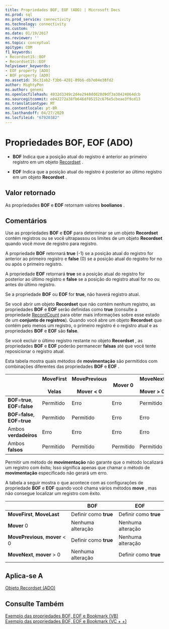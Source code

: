 ```yaml
---
title: Propriedades BOF, EOF (ADO) | Microsoft Docs
ms.prod: sql
ms.prod_service: connectivity
ms.technology: connectivity
ms.custom: ''
ms.date: 01/19/2017
ms.reviewer: ''
ms.topic: conceptual
apitype: COM
f1_keywords:
- Recordset15::BOF
- Recordset15::EOF
helpviewer_keywords:
- EOF property [ADO]
- BOF property [ADO]
ms.assetid: 36c31ab2-f3b6-4281-89b6-db7e04e38fd2
author: MightyPen
ms.author: genemi
ms.openlocfilehash: 4932d3349c2d4e2948ddd28d9df3a30424064dcb
ms.sourcegitcommit: e042272a38fb646df05152c676e5cbeae3f9cd13
ms.translationtype: MT
ms.contentlocale: pt-BR
ms.lasthandoff: 04/27/2020
ms.locfileid: "67920382"
---
```

# <a name="bof-eof-properties-ado"></a>Propriedades BOF, EOF (ADO)
-   **BOF** Indica que a posição atual do registro é anterior ao primeiro registro em um objeto [Recordset](../../../ado/reference/ado-api/recordset-object-ado.md) .  
  
-   **EOF** Indica que a posição atual do registro é posterior ao último registro em um objeto **Recordset** .  
  
## <a name="return-value"></a>Valor retornado  
 As propriedades **BOF** e **EOF** retornam valores **boolianos** .  
  
## <a name="remarks"></a>Comentários  
 Use as propriedades **BOF** e **EOF** para determinar se um objeto **Recordset** contém registros ou se você ultrapassou os limites de um objeto **Recordset** quando você move de registro para registro.  
  
 A propriedade **BOF** retornará **true** (-1) se a posição atual do registro for anterior ao primeiro registro e **false** (0) se a posição atual do registro for no ou após o primeiro registro.  
  
 A propriedade **EOF** retornará **true** se a posição atual do registro for posterior ao último registro e **false** se a posição do registro atual for no ou antes do último registro.  
  
 Se a propriedade **BOF** ou **EOF** for **true**, não haverá registro atual.  
  
 Se você abrir um objeto **Recordset** que não contém nenhum registro, as propriedades **BOF** e **EOF** serão definidas como **true** (consulte a propriedade [RecordCount](../../../ado/reference/ado-api/recordcount-property-ado.md) para obter mais informações sobre esse estado de um **conjunto de registros**). Quando você abre um objeto **Recordset** que contém pelo menos um registro, o primeiro registro é o registro atual e as propriedades **BOF** e **EOF** são **false**.  
  
 Se você excluir o último registro restante no objeto **Recordset** , as propriedades **BOF** e **EOF** poderão permanecer **falsas** até que você tente reposicionar o registro atual.  
  
 Esta tabela mostra quais métodos de **movimentação** são permitidos com combinações diferentes das propriedades **BOF** e **EOF** .  
  
||MoveFirst<br /><br /> Velas|MovePrevious<br /><br /> Mover < 0|Mover 0|MoveNext<br /><br /> Mover > 0|  
|------|-----------------------------|---------------------------------|------------|-----------------------------|  
|**BOF**=**true**, **EOF**=**false**|Permitido|Erro|Erro|Permitido|  
|**BOF**=**false**, **EOF**=**true**|Permitido|Permitido|Erro|Erro|  
|Ambos **verdadeiros**|Erro|Erro|Erro|Erro|  
|Ambos **falsos**|Permitido|Permitido|Permitido|Permitido|  
  
 Permitir um método de **movimentação** não garante que o método localizará um registro com êxito; Isso significa apenas que chamar o método de **movimentação** especificado não gerará um erro.  
  
 A tabela a seguir mostra o que acontece com as configurações de propriedade **BOF** e **EOF** quando você chama vários métodos **move** , mas não consegue localizar um registro com êxito.  
  
||BOF|EOF|  
|------|---------|---------|  
|**MoveFirst**, **MoveLast**|Definir como **true**|Definir como **true**|  
|**Mover** 0|Nenhuma alteração|Nenhuma alteração|  
|**MovePrevious**, **mover** < 0|Definir como **true**|Nenhuma alteração|  
|**MoveNext**, **mover** > 0|Nenhuma alteração|Definir como **true**|  
  
## <a name="applies-to"></a>Aplica-se A  
 [Objeto Recordset (ADO)](../../../ado/reference/ado-api/recordset-object-ado.md)  
  
## <a name="see-also"></a>Consulte Também  
 [Exemplo das propriedades BOF, EOF e Bookmark (VB)](../../../ado/reference/ado-api/bof-eof-and-bookmark-properties-example-vb.md)   
 [Exemplo das propriedades BOF, EOF e Bookmark (VC + +)](../../../ado/reference/ado-api/bof-eof-and-bookmark-properties-example-vc.md)   
